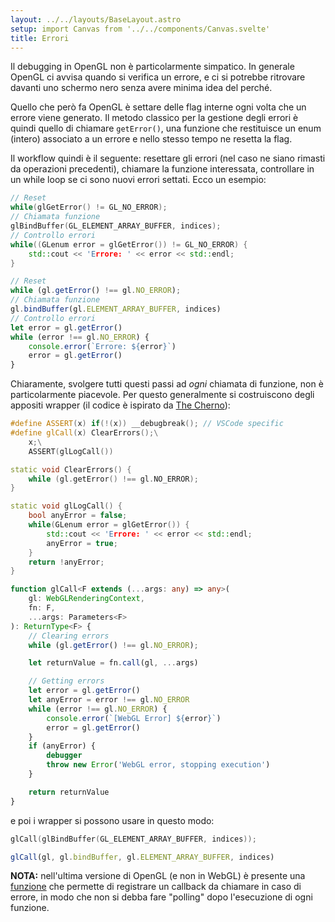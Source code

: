 ```yaml
---
layout: ../../layouts/BaseLayout.astro
setup: import Canvas from '../../components/Canvas.svelte'
title: Errori
---
```


Il debugging in OpenGL non è particolarmente simpatico. In generale OpenGL ci avvisa quando si verifica un errore, e ci si potrebbe ritrovare davanti uno schermo nero senza avere minima idea del perché.

Quello che però fa OpenGL è settare delle flag interne ogni volta che un errore viene generato. Il metodo classico per la gestione degli errori è quindi quello di chiamare `getError()`, una funzione che restituisce un enum (intero) associato a un errore e nello stesso tempo ne resetta la flag.

Il workflow quindi è il seguente: resettare gli errori (nel caso ne siano rimasti da operazioni precedenti), chiamare la funzione interessata, controllare in un while loop se ci sono nuovi errori settati. Ecco un esempio:

```cpp
// Reset
while(glGetError() != GL_NO_ERROR);
// Chiamata funzione
glBindBuffer(GL_ELEMENT_ARRAY_BUFFER, indices);
// Controllo errori
while((GLenum error = glGetError()) != GL_NO_ERROR) {
	std::cout << 'Errore: ' << error << std::endl;
}
```

```ts
// Reset
while (gl.getError() !== gl.NO_ERROR);
// Chiamata funzione
gl.bindBuffer(gl.ELEMENT_ARRAY_BUFFER, indices)
// Controllo errori
let error = gl.getError()
while (error !== gl.NO_ERROR) {
	console.error(`Errore: ${error}`)
	error = gl.getError()
}
```

Chiaramente, svolgere tutti questi passi ad _ogni_ chiamata di funzione, non è particolarmente piacevole. Per questo generalmente si costruiscono degli appositi wrapper (il codice è ispirato da [The Cherno](https://www.youtube.com/watch?v=FBbPWSOQ0-w)):

```cpp
#define ASSERT(x) if(!(x)) __debugbreak(); // VSCode specific
#define glCall(x) ClearErrors();\
	x;\
	ASSERT(glLogCall())

static void ClearErrors() {
	while (gl.getError() !== gl.NO_ERROR);
}

static void glLogCall() {
	bool anyError = false;
	while(GLenum error = glGetError()) {
		std::cout << 'Errore: ' << error << std::endl;
		anyError = true;
	}
	return !anyError;
}
```

```ts
function glCall<F extends (...args: any) => any>(
	gl: WebGLRenderingContext,
	fn: F,
	...args: Parameters<F>
): ReturnType<F> {
	// Clearing errors
	while (gl.getError() !== gl.NO_ERROR);

	let returnValue = fn.call(gl, ...args)

	// Getting errors
	let error = gl.getError()
	let anyError = error !== gl.NO_ERROR
	while (error !== gl.NO_ERROR) {
		console.error(`[WebGL Error] ${error}`)
		error = gl.getError()
	}
	if (anyError) {
		debugger
		throw new Error('WebGL error, stopping execution')
	}

	return returnValue
}
```

e poi i wrapper si possono usare in questo modo:

```cpp
glCall(glBindBuffer(GL_ELEMENT_ARRAY_BUFFER, indices));
```

```ts
glCall(gl, gl.bindBuffer, gl.ELEMENT_ARRAY_BUFFER, indices)
```

**NOTA:** nell'ultima versione di OpenGL (e non in WebGL) è presente una [funzione](https://docs.gl/gl4/glDebugMessageCallback) che permette di registrare un callback da chiamare in caso di errore, in modo che non si debba fare "polling" dopo l'esecuzione di ogni funzione.
